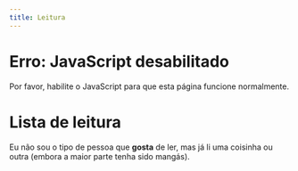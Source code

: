 ```yaml
---
title: Leitura
---
```

<noscript>
  <hgroup>
    <h1>
      <span class="alert">Erro:</span> JavaScript desabilitado
    </h1>
    <p>
      Por favor, habilite o JavaScript para que esta página funcione
      normalmente.
    </p>
  </hgroup>
</noscript>
<hgroup>
  <h1>Lista de leitura</h1>
  <p>
    Eu não sou o tipo de pessoa que <b>gosta</b> de ler, mas
    já li uma coisinha ou outra (embora a maior parte tenha
    sido mangás).
  </p>
</hgroup>
<div id="status_biblioteca"></div>
<div id="biblioteca"></div>
<script type="module" src="/assets/js/biblioteca.js"></script>
<script type="module" src="/assets/js/status_biblioteca.js"></script>
